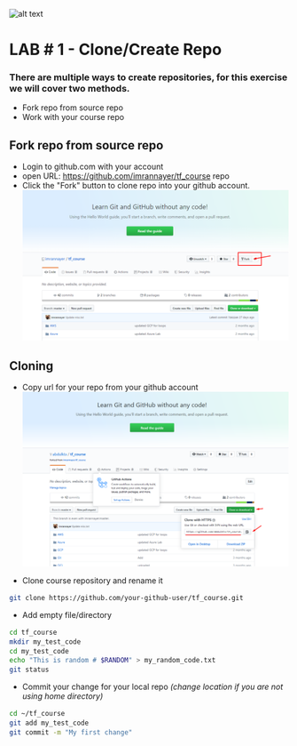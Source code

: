 ![alt text](https://camo.githubusercontent.com/fb782da4019ab66eeea35cc9b9ce73b2438b1688/687474703a2f2f646f632e72756c746f722e636f6d2f696d616765732f6769746875622d6c6f676f2e706e67 "Logo Title Text 1")

# LAB # 1 - Clone/Create Repo


### There are multiple ways to create repositories, for this exercise we will cover two methods.

- Fork repo from source repo
- Work with your course repo

## Fork repo from source repo

- Login to github.com with your account
- open URL: https://github.com/imrannayer/tf_course repo
- Click the "Fork" button to clone repo into your github account.
![Image description](fork.png)






## Cloning

- Copy url for your repo from your github account
![Image description](clone.png)


- Clone course repository and rename it
```bash
git clone https://github.com/your-github-user/tf_course.git
```


- Add empty file/directory 
```bash
cd tf_course
mkdir my_test_code
cd my_test_code
echo "This is random # $RANDOM" > my_random_code.txt
git status
```

- Commit your change for your local repo *(change location if you are not using home directory)*
```bash
cd ~/tf_course
git add my_test_code
git commit -m "My first change" 
```

